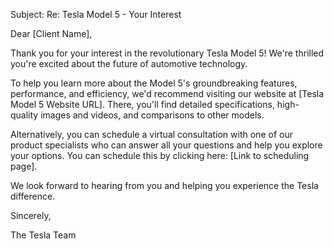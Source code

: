 Subject: Re: Tesla Model 5 - Your Interest

Dear [Client Name],

Thank you for your interest in the revolutionary Tesla Model 5! We're thrilled you're excited about the future of automotive technology.

To help you learn more about the Model 5's groundbreaking features, performance, and efficiency, we'd recommend visiting our website at [Tesla Model 5 Website URL].  There, you'll find detailed specifications, high-quality images and videos, and comparisons to other models.

Alternatively, you can schedule a virtual consultation with one of our product specialists who can answer all your questions and help you explore your options.  You can schedule this by clicking here: [Link to scheduling page].

We look forward to hearing from you and helping you experience the Tesla difference.

Sincerely,

The Tesla Team